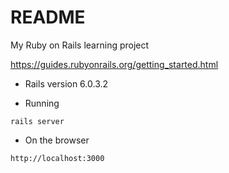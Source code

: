 # README

My Ruby on Rails learning project

https://guides.rubyonrails.org/getting_started.html


* Rails version
6.0.3.2

* Running

`rails server`

* On the browser

`http://localhost:3000`
